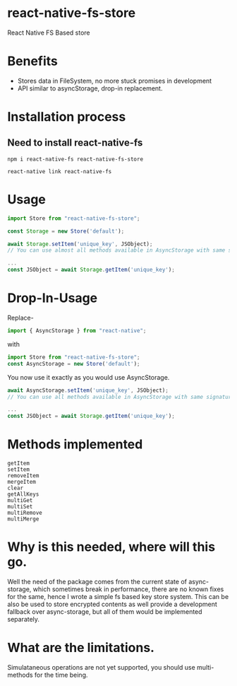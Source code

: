# react-native-fs-store
React Native FS Based store

# Benefits
- Stores data in FileSystem, no more stuck promises in development
- API similar to asyncStorage, drop-in replacement.

# Installation process

## Need to install react-native-fs
`npm i react-native-fs react-native-fs-store`

`react-native link react-native-fs`


# Usage
```javascript
import Store from "react-native-fs-store";

const Storage = new Store('default');

await Storage.setItem('unique_key', JSObject);
// You can use almost all methods available in AsyncStorage with same signature.

...
const JSObject = await Storage.getItem('unique_key');
```

# Drop-In-Usage

Replace-
```javascript
import { AsyncStorage } from "react-native";
```
with
```javascript
import Store from "react-native-fs-store";
const AsyncStorage = new Store('default');
```

You now use it exactly as you would use AsyncStorage.
```javascript
await AsyncStorage.setItem('unique_key', JSObject);
// You can use all methods available in AsyncStorage with same signature.

...
const JSObject = await Storage.getItem('unique_key');
```

# Methods implemented
```
getItem
setItem
removeItem
mergeItem
clear
getAllKeys
multiGet
multiSet
multiRemove
multiMerge
```



# Why is this needed, where will this go.
Well the need of the package comes from the current state of async-storage, which sometimes break in performance, there are no known fixes for the same, hence I wrote a simple fs based key store system.
This can be also be used to store encrypted contents as well provide a development fallback over async-storage, but all of them would be implemented separately.


# What are the limitations.
Simulataneous operations are not yet supported, you should use multi- methods for the time being.

